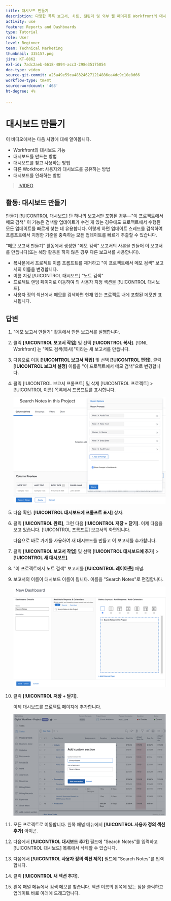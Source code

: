 ```yaml
---
title: 대시보드 만들기
description: 다양한 목록 보고서, 차트, 캘린더 및 외부 웹 페이지를 Workfront의 대시보드에 결합하는 방법에 대해 알아봅니다.
activity: use
feature: Reports and Dashboards
type: Tutorial
role: User
level: Beginner
team: Technical Marketing
thumbnail: 335157.png
jira: KT-8862
exl-id: 7adc2aeb-6618-4894-acc3-298e35175854
doc-type: video
source-git-commit: a25a49e59ca483246271214886ea4dc9c10e8d66
workflow-type: tm+mt
source-wordcount: '463'
ht-degree: 4%

---
```


# 대시보드 만들기

이 비디오에서는 다음 사항에 대해 알아봅니다.

* Workfront의 대시보드 기능
* 대시보드를 만드는 방법
* 대시보드를 찾고 사용하는 방법
* 다른 Workfront 사용자와 대시보드를 공유하는 방법
* 대시보드를 인쇄하는 방법

>[!VIDEO](https://video.tv.adobe.com/v/335157/?quality=12&learn=on)

## 활동: 대시보드 만들기

만들기 [!UICONTROL 대시보드] 단 하나의 보고서만 포함된 경우—&quot;이 프로젝트에서 메모 검색&quot; 이 기능은 검색할 업데이트가 수천 개 있는 경우에도 프로젝트에서 수행된 모든 업데이트를 빠르게 찾는 데 유용합니다. 이렇게 하면 업데이트 스레드를 검색하여 프롬프트에서 지정한 기준을 충족하는 모든 업데이트를 빠르게 추출할 수 있습니다.

&quot;메모 보고서 만들기&quot; 활동에서 생성한 &quot;메모 검색&quot; 보고서의 사본을 만들어 이 보고서를 만듭니다(또는 해당 활동을 하지 않은 경우 다른 보고서를 사용합니다).

* 복사본에서 프로젝트 이름 프롬프트를 제거하고 &quot;이 프로젝트에서 메모 검색&quot; 보고서의 이름을 변경합니다.
* 이름 지정 [!UICONTROL 대시보드] &quot;노트 검색&quot;
* 프로젝트 랜딩 페이지로 이동하여 의 사용자 지정 섹션을 [!UICONTROL 대시보드].
* 사용자 정의 섹션에서 메모를 검색하면 현재 있는 프로젝트 내에 포함된 메모만 표시됩니다.

## 답변

1. &quot;메모 보고서 만들기&quot; 활동에서 만든 보고서를 실행합니다.
1. 클릭 **[!UICONTROL 보고서 작업]** 및 선택 **[!UICONTROL 복사]**. [!DNL Workfront] 는 &quot;메모 검색(복사)&quot;이라는 새 보고서를 만듭니다.
1. 다음으로 이동 **[!UICONTROL 보고서 작업]** 및 선택 **[!UICONTROL 편집]**. 클릭 **[!UICONTROL 보고서 설정]** 이름을 &quot;이 프로젝트에서 메모 검색&quot;으로 변경합니다.
1. 클릭 [!UICONTROL 보고서 프롬프트] 및 삭제 [!UICONTROL 프로젝트] > [!UICONTROL 이름] 목록에서 프롬프트를 표시합니다.

   ![새 대시보드를 만들 화면 이미지](assets/edit-report-prompts.png)

1. 다음 확인: **[!UICONTROL 대시보드에 프롬프트 표시]** 상자.
1. 클릭 **[!UICONTROL 완료]**, 그런 다음 **[!UICONTROL 저장 + 닫기]**. 이제 다음을 보고 있습니다. [!UICONTROL 프롬프트] 보고서의 화면입니다.

   다음으로 바로 가기를 사용하여 새 대시보드를 만들고 이 보고서를 추가합니다.

1. 클릭 **[!UICONTROL 보고서 작업]** 및 선택 **[!UICONTROL 대시보드에 추가]** > **[!UICONTROL 새 대시보드]**.
1. &quot;이 프로젝트에서 노트 검색&quot; 보고서를 **[!UICONTROL 레이아웃]** 패널.
1. 보고서의 이름이 대시보드 이름이 됩니다. 이름을 &quot;Search Notes&quot;로 편집합니다.

   ![새 대시보드를 만들 화면 이미지](assets/create-dashboard.png)

1. 클릭 **[!UICONTROL 저장 + 닫기]**.

   이제 대시보드를 프로젝트 페이지에 추가합니다.

   ![새 대시보드를 만들 화면 이미지](assets/add-custom-section.png)

1. 모든 프로젝트로 이동합니다. 왼쪽 패널 메뉴에서 **[!UICONTROL 사용자 정의 섹션 추가]** 아이콘.
1. 다음에서 **[!UICONTROL 대시보드 추가]** 필드에 &quot;Search Notes&quot;를 입력하고 [!UICONTROL 대시보드] 목록에서 삭제할 수 있습니다.
1. 다음에서 **[!UICONTROL 사용자 정의 섹션 제목]** 필드에 &quot;Search Notes&quot;를 입력합니다.
1. 클릭 **[!UICONTROL 새 섹션 추가]**.
1. 왼쪽 패널 메뉴에서 검색 메모를 찾습니다. 섹션 이름의 왼쪽에 있는 점을 클릭하고 업데이트 바로 아래에 드래그합니다.
